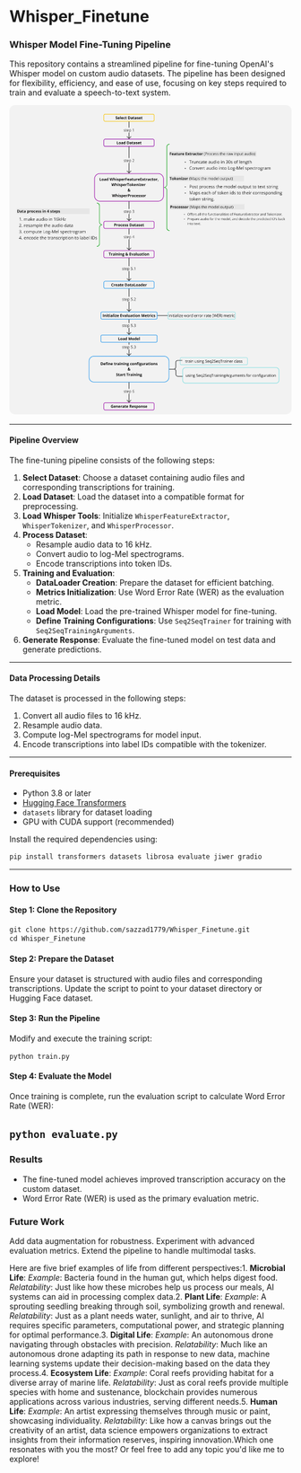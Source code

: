 <h1>Whisper_Finetune</h1>

### Whisper Model Fine-Tuning Pipeline

This repository contains a streamlined pipeline for fine-tuning OpenAI's Whisper model on custom audio datasets. The pipeline has been designed for flexibility, efficiency, and ease of use, focusing on key steps required to train and evaluate a speech-to-text system.

<img src="assets/whisper.jpg" alt="Whisper_Finetune steps" width="600" style="border-radius: 10px;" />

---

#### Pipeline Overview

The fine-tuning pipeline consists of the following steps:

1. **Select Dataset**: Choose a dataset containing audio files and corresponding transcriptions for training.
2. **Load Dataset**: Load the dataset into a compatible format for preprocessing.
3. **Load Whisper Tools**: Initialize `WhisperFeatureExtractor`, `WhisperTokenizer`, and `WhisperProcessor`.
4. **Process Dataset**:
   - Resample audio data to 16 kHz.
   - Convert audio to log-Mel spectrograms.
   - Encode transcriptions into token IDs.
5. **Training and Evaluation**:
   - **DataLoader Creation**: Prepare the dataset for efficient batching.
   - **Metrics Initialization**: Use Word Error Rate (WER) as the evaluation metric.
   - **Load Model**: Load the pre-trained Whisper model for fine-tuning.
   - **Define Training Configurations**: Use `Seq2SeqTrainer` for training with `Seq2SeqTrainingArguments`.
6. **Generate Response**: Evaluate the fine-tuned model on test data and generate predictions.

---

#### Data Processing Details

The dataset is processed in the following steps:
1. Convert all audio files to 16 kHz.
2. Resample audio data.
3. Compute log-Mel spectrograms for model input.
4. Encode transcriptions into label IDs compatible with the tokenizer.

---

#### Prerequisites

- Python 3.8 or later
- [Hugging Face Transformers](https://huggingface.co/transformers/)
- `datasets` library for dataset loading
- GPU with CUDA support (recommended)

Install the required dependencies using:

```bash
pip install transformers datasets librosa evaluate jiwer gradio
```

---
### How to Use
#### Step 1: Clone the Repository
```
git clone https://github.com/sazzad1779/Whisper_Finetune.git
cd Whisper_Finetune
```
#### Step 2: Prepare the Dataset
Ensure your dataset is structured with audio files and corresponding transcriptions. Update the script to point to your dataset directory or Hugging Face dataset.

#### Step 3: Run the Pipeline
Modify and execute the training script:

``
python train.py
``
#### Step 4: Evaluate the Model
Once training is complete, run the evaluation script to calculate Word Error Rate (WER):

``
python evaluate.py
``
---
### Results
- The fine-tuned model achieves improved transcription accuracy on the custom dataset.
- Word Error Rate (WER) is used as the primary evaluation metric.
### Future Work
Add data augmentation for robustness.
Experiment with advanced evaluation metrics.
Extend the pipeline to handle multimodal tasks.


Here are five brief examples of life from different perspectives:1. **Microbial Life**: *Example*: Bacteria found in the human gut, which helps digest food. *Relatability*: Just like how these microbes help us process our meals, AI systems can aid in processing complex data.2. **Plant Life**: *Example*: A sprouting seedling breaking through soil, symbolizing growth and renewal. *Relatability*: Just as a plant needs water, sunlight, and air to thrive, AI requires specific parameters, computational power, and strategic planning for optimal performance.3. **Digital Life**: *Example*: An autonomous drone navigating through obstacles with precision. *Relatability*: Much like an autonomous drone adapting its path in response to new data, machine learning systems update their decision-making based on the data they process.4. **Ecosystem Life**: *Example*: Coral reefs providing habitat for a diverse array of marine life. *Relatability*: Just as coral reefs provide multiple species with home and sustenance, blockchain provides numerous applications across various industries, serving different needs.5. **Human Life**: *Example*: An artist expressing themselves through music or paint, showcasing individuality. *Relatability*: Like how a canvas brings out the creativity of an artist, data science empowers organizations to extract insights from their information reserves, inspiring innovation.Which one resonates with you the most? Or feel free to add any topic you'd like me to explore!
